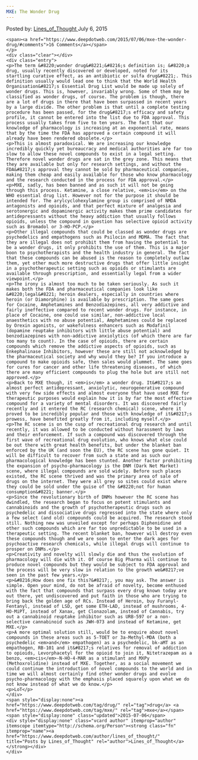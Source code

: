 ```yaml
---
MXE: The Wonder Drug
---
```

<article class="post-listing post-10958 post type-post status-publish format-standard has-post-thumbnail hentry  tag-drug tag-mxe">
    <div class="post-inner">
        <span>Posted by: <a href="https://www.deepdotweb.com/author/lines_of_thought/" title="">Lines_of_Thought </a></span>
    <span>July 6, 2015</span>
    
    <span><a href="https://www.deepdotweb.com/2015/07/06/mxe-the-wonder-drug/#comments">16 Comments</a></span>
    </p>
    <div class="clear"></div>
    <div class="entry">
    <p>The term &#8220;wonder drug&#8221;&#8216;s definition is; &#8220;a drug, usually recently discovered or developed, noted for its startling curative effect, as an antibiotic or sulfa drug&#8221;. This definition usually would lead one to think that the World Health Organisation&#8217;s Essential Drug List would be made up solely of wonder drugs. This is, however, invariably wrong. Some of them may be classified as wonder drugs, of course. The problem is though, there are a lot of drugs in there that have been surpassed in recent years by a large divide. The other problem is that until a complete testing procedure has been passed, for the drug&#8217;s efficacy and safety profile, it cannot be entered into the list due to FDA approval. This process usually takes from five to ten years. The fact that our knowledge of pharmacology is increasing at an exponential rate, means that by the time the FDA has approved a certain compound it will already have been rendered obsolete.</p>
    <p>This is almost paradoxical. We are increasing our knowledge incredibly quickly yet bureaucracy and medical authorities are far too slow to allow these novel compounds to exist in a legal setting. Therefore novel wonder drugs are sat in the grey zone. This means that they are available but only for research settings, and without the FDA&#8217;s approval they cannot be sold by pharmaceutical companies, making them cheap and easily available for those who know pharmacology and the research conducted in the process for FDA approval.</p>
    <p>MXE, sadly, has been banned and as such it will not be going through this process. Ketamine, a close relative, <em>is</em> on the WHO essential drug list. However not for the purpose it should be intended for. The arylcyclohexylamine group is comprised of NMDA antagonists and opioids, and that perfect mixture of analgesia and serotonergic and dopaminergic activity makes them prime candidates for antidepressants without the heavy addiction that usually follows opioids, unless the compound in question has selective opioid activity such as Bromadol or 3-HO-PCP.</p>
    <p>Other illegal compounds that could be classed as wonder drugs are psychedelics and empathogens such as Psilocin and MDMA. The fact that they are illegal does not prohibit them from having the potential to be a wonder drugs, it only prohibits the use of them. This is a major boon to psychotherapists and the health industry in general. The fact that these compounds can be abused is the reason to completely outlaw them, yet other much more destructive drugs that offer little insight in a psychotherapeutic setting such as opioids or stimulants are available through prescription, and essentially legal from a wider viewpoint.</p>
    <p>The irony is almost too much to be taken seriously. As such it makes both the FDA and pharmaceutical companies look like &#8220;legal&#8221; heroin dealers, especially in countries where heroin (or Diamorphine) is available by prescription. The same goes for Cocaine, Amphetamines and Benzodiazepines, all very addictive and fairly ineffective compared to recent wonder drugs. For instance, in place of Cocaine, one could use similar, non-addictive local anaesthetics with no abuse potential, Amphetamines could be replaced by Orexin agonists, or wakefulness enhancers such as Modafinil (dopamine reuptake inhibitors with little abuse potential) and benzodiazepines with non-addictive anxiolytics (of which there are far too many to count). In the case of opioids, there are certain compounds which remove the addictive aspects of opioids, such as Enkephalinase Inhibitors, however these are still not acknowledged by the pharmaceutical society and why would they be? If you introduce a compound to make opioids safe, then sales would plummet. The same goes for cures for cancer and other life threatening diseases, of which there are many efficient compounds to plug the hole but are still not approved.</p>
    <p>Back to MXE though, it <em>is</em> a wonder drug. It&#8217;s an almost perfect antidepressant, anxiolytic, neurogenerative compound with very few side effects and almost everyone that have used MXE for therapeutic purposes would explain how it is by far the most effective compound for a variety of mental disorders. It was discovered fairly recently and it entered the RC (research chemical) scene, where it proved to be incredibly popular and those with knowledge of it&#8217;s prowess, have benefited greatly from it, including myself.</p>
    <p>The RC scene is on the cusp of recreational drug research and until recently, it was allowed to be conducted without harassment by laws and their enforcement. If such a compound was discovered through the first wave of recreational drug evolution, who knows what else could be out there with great health benefits, but under the blanket ban enforced by the UK (and soon the EU), the RC scene has gone quiet. It will be difficult to recover from such a state and as such our pharmacological knowledge has been stunted. Another factor prohibiting the expansion of psycho-pharmacology is the DNM (Dark Net Market) scene, where illegal compounds are sold widely. Before such places existed, the RC scene thrived and was the primary area of sale of drugs on the internet. They were all grey so sites could exist where they could be sold under the guise of the &#8220;not for human consumption&#8221; banner.</p>
    <p>Since the revolutionary birth of DNMs however the RC scene has dwindled, the research began to focus on potent stimulants and cannabinoids and the growth of psychotherapeutic drugs such as psychedelic and dissociative drugs regressed into the state where only a few select (and old) compounds could be acquired. The research stood still. Nothing new was unveiled except for perhaps Diphenidine and other such compounds which are far too unpredictable to be used in a therapeutic setting. The recent blanket ban, however will destroy even these compounds though and we are soon to enter the dark ages for psychoactive research chemicals, while illegal drugs will continue to prosper on DNMs.</p>
    <p>Creativity and novelty will slowly die and thus the evolution of pharmacology will die with it. Of course Big Pharma will continue to produce novel compounds but they would be subject to FDA approval and the process will be very slow in relation to the growth we&#8217;ve seen in the past few years.</p>
    <p>&#8216;How does one fix this?&#8217;, you may ask. The answer is simple. Open your mind, do not be afraid of novelty, become enthused with the fact that compounds that surpass every drug known today are out there, yet undiscovered and put faith in those who are trying to bring back the golden age of RCs. Instead of Heroin, buy Furanyl-Fentanyl, instead of LSD, get some ETH-LAD, instead of mushrooms, 4-HO-MiPT, instead of Xanax, get Clonazolam, instead of Cannabis, try out a cannabinoid reuptake inhibitor such as URB-597 or a non-selective cannabinoid such as JWH-073 and instead of Ketamine, get MXE.</p>
    <p>A more optimal solution still, would be to enquire about novel compounds in these areas such as 5-TOET or 3a-Methyl-MDA (both a psychedelic <em>and</em> empathogen) as a psychedelic, bk-aMT as an empathogen, RB-101 and it&#8217;s relatives for removal of addiction to opioids, Levorphacetyl for the opioid to join it, Nitetrazepam as a benzo, <em>cis</em>-N-HO-4-MAR as a stimulant and MXPy (Methoxrolidine) instead of MXE. Together, as a social movement we could continue the introduction of novel compounds to the world and in time we will almost certainly find other wonder drugs and evolve psycho-pharmacology with the emphasis placed squarely upon what we do not know instead of what we do know.</p>
    <p>LoT</p>
    </div>
    <span style="display:none"><a href="https://www.deepdotweb.com/tag/drug/" rel="tag">drug</a> <a href="https://www.deepdotweb.com/tag/mxe/" rel="tag">mxe</a></span> <span style="display:none" class="updated">2015-07-06</span>
    <div style="display:none" class="vcard author" itemprop="author" itemscope itemtype="http://schema.org/Person"><strong class="fn" itemprop="name"><a href="https://www.deepdotweb.com/author/lines_of_thought/" title="Posts by Lines_of_Thought" rel="author">Lines_of_Thought</a></strong></div>
    </div>
</article>

